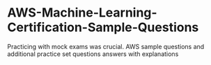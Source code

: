 # AWS-Machine-Learning-Certification-Sample-Questions
Practicing with mock exams was crucial. AWS sample questions and additional practice set questions answers with explanations
